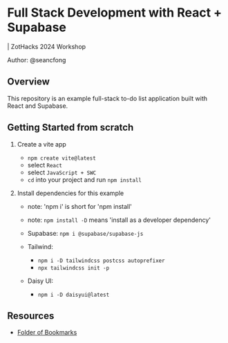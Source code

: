 # Full Stack Development with React + Supabase

| ZotHacks 2024 Workshop

Author: @seancfong

## Overview

This repository is an example full-stack to-do list application built with React and Supabase.

## Getting Started from scratch

1. Create a vite app

   - `npm create vite@latest`
   - select `React`
   - select `JavaScript + SWC`
   - `cd` into your project and run `npm install`

2. Install dependencies for this example

   - note: 'npm i' is short for 'npm install'
   - note: `npm install -D` means 'install as a developer dependency'

   - Supabase: `npm i @supabase/supabase-js`
   - Tailwind:
     - `npm i -D tailwindcss postcss autoprefixer`
     - `npx tailwindcss init -p`
   - Daisy UI:
     - `npm i -D daisyui@latest`

## Resources

- [Folder of Bookmarks](https://arc.net/folder/3AAA6029-C6C2-4C0B-A369-1AB89E410C47)
